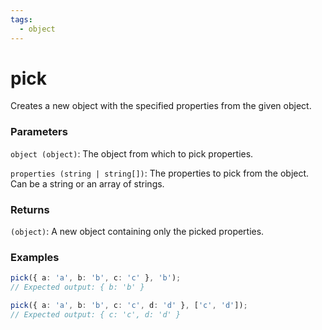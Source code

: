 ```yaml
---
tags:
  - object
---
```


# pick

Creates a new object with the specified properties from the given object.

### Parameters

`object (object)`: The object from which to pick properties.

`properties (string | string[])`: The properties to pick from the object. Can be a string or an array of strings.

### Returns

`(object)`: A new object containing only the picked properties.

### Examples

```ts
pick({ a: 'a', b: 'b', c: 'c' }, 'b');
// Expected output: { b: 'b' }

pick({ a: 'a', b: 'b', c: 'c', d: 'd' }, ['c', 'd']);
// Expected output: { c: 'c', d: 'd' }
```
